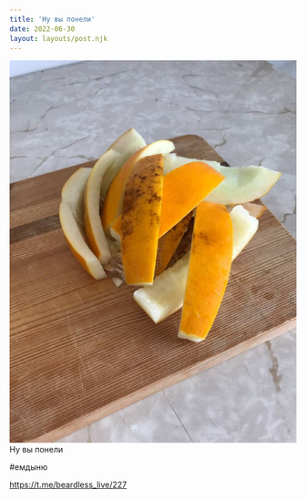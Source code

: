 ```yaml
---
title: 'Ну вы понели'
date: 2022-06-30
layout: layouts/post.njk
---
```


![](/img/AgACAgIAAx0CVDWW-AAD42K9cX0lRh_4zoLe6LuwPQTuPB0iAAItvDEbPIzwSdukG0In01i5AQADAgADcwADKQQ.jpg
)
Ну вы понели

#емдыню

https://t.me/beardless_live/227